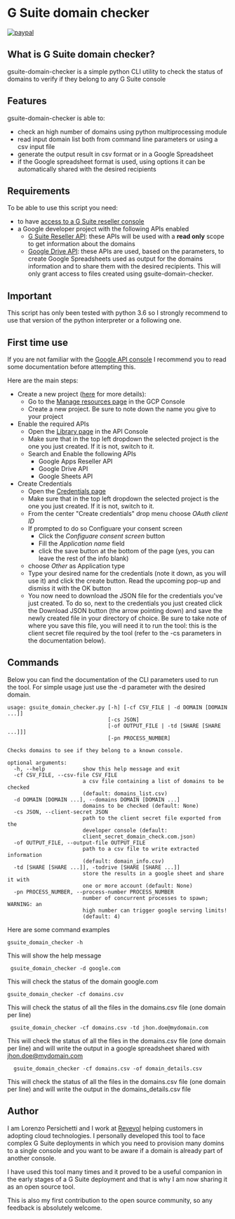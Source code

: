 # G Suite domain checker
[![paypal](https://www.paypalobjects.com/en_US/i/btn/btn_donateCC_LG.gif)](https://www.paypal.com/cgi-bin/webscr?cmd=_donations&business=DH7984HPJ8C4N&currency_code=EUR&source=url)

## What is G Suite domain checker?
gsuite-domain-checker is a simple python CLI utility to check the status of domains to verify if they belong to any G Suite console

## Features
gsuite-domain-checker is able to:
* check an high number of domains using python multiprocessing module
* read input domain list both from command line parameters or using a csv input file
* generate the output result in csv format or in a Google Spreadsheet
* if the Google spreadsheet format is used, using options it can be automatically shared with the desired recipients

## Requirements
To be able to use this script you need:
* to have [access to a G Suite reseller console](https://support.google.com/a/answer/142231?hl=en)
* a Google developer project with the following APIs enabled
  * [G Suite Reseller API](https://developers.google.com/admin-sdk/reseller/v1/get-start/getting-started): these APIs will be used with a __read only__ scope to get information about the domains
  * [Google Drive API](https://developers.google.com/drive/): these APIs are used, based on the parameters, to create Google Spreadsheets used as output for the domains information and to share them with the desired recipients. This will only grant access to files created using gsuite-domain-checker.

## Important
This script has only been tested with python 3.6 so I strongly recommend to use that version of the python interpreter or a following one.
  
## First time use
If you are not familiar with the [Google API console](https://console.developers.google.com/) I recommend you to read some documentation before attempting this.

Here are the main steps:
* Create a new project ([here](https://cloud.google.com/resource-manager/docs/creating-managing-projects?visit_id=636812630402595025-4052861048&rd=1) for more details):
  * Go to the [Manage resources page](https://console.cloud.google.com/cloud-resource-manager) in the GCP Console
  * Create a new project. Be sure to note down the name you give to your project 
* Enable the required APIs
  * Open the [Library page](https://console.developers.google.com/apis/library) in the API Console
  * Make sure that in the top left dropdown the selected project is the one you just created. If it is not, switch to it.
  * Search and Enable the following APIs
    * Google Apps Reseller API
    * Google Drive API
    * Google Sheets API
* Create Credentials
  * Open the [Credentials page](https://console.developers.google.com/apis/credentials)
  * Make sure that in the top left dropdown the selected project is the one you just created. If it is not, switch to it.
  * From the center "Create credentials" drop menu choose _OAuth client ID_
  * If prompted to do so Configuare your consent screen
    * Click the _Configuare consent screen_ button
    * Fill the _Application name_ field
    * click the save button at the bottom of the page (yes, you can leave the rest of the info blank)
  * choose _Other_ as Application type
  * Type your desired name for the credentials (note it down, as you will use it) and click the create button. Read the upcoming pop-up and dismiss it with the OK button
  * You now need to download the JSON file for the credentials you've just created.
  To do so, next to the credentials you just created click the Download JSON button (the arrow pointing down) and save the newly created file in your directory of choice.
  Be sure to take note of where you save this file, you will need it to run the tool: this is the client secret file required by the tool (refer to the -cs parameters in the documentation below).  

## Commands
Below you can find the documentation of the CLI parameters used to run the tool. For simple usage just use the -d parameter with the desired domain.

    usage: gsuite_domain_checker.py [-h] [-cf CSV_FILE | -d DOMAIN [DOMAIN ...]]
                                    [-cs JSON]
                                    [-of OUTPUT_FILE | -td [SHARE [SHARE ...]]]
                                    [-pn PROCESS_NUMBER]
    
    Checks domains to see if they belong to a known console.
    
    optional arguments:
      -h, --help            show this help message and exit
      -cf CSV_FILE, --csv-file CSV_FILE
                            a csv file containing a list of domains to be checked
                            (default: domains_list.csv)
      -d DOMAIN [DOMAIN ...], --domains DOMAIN [DOMAIN ...]
                            domains to be checked (default: None)
      -cs JSON, --client-secret JSON
                            path to the client secret file exported from the
                            developer console (default:
                            client_secret_domain_check.com.json)
      -of OUTPUT_FILE, --output-file OUTPUT_FILE
                            path to a csv file to write extracted information
                            (default: domain_info.csv)
      -td [SHARE [SHARE ...]], -todrive [SHARE [SHARE ...]]
                            store the results in a google sheet and share it with
                            one or more account (default: None)
      -pn PROCESS_NUMBER, --process-number PROCESS_NUMBER
                            number of concurrent processes to spawn; WARNING: an
                            high number can trigger google serving limits!
                            (default: 4)

Here are some command examples
    
    gsuite_domain_checker -h
 This will show the help message
 
     gsuite_domain_checker -d google.com
 This will check the status of the domain google.com

    gsuite_domain_checker -cf domains.csv
 This will check the status of all the files in the domains.csv file (one domain per line)
 
     gsuite_domain_checker -cf domains.csv -td jhon.doe@mydomain.com
 This will check the status of all the files in the domains.csv file (one domain per line) and will write the output in a google spreadsheet shared with jhon.doe@mydomain.com
 
      gsuite_domain_checker -cf domains.csv -of domain_details.csv
 This will check the status of all the files in the domains.csv file (one domain per line) and will write the output in the domains_details.csv file

## Author
I am Lorenzo Persichetti and I work at [Revevol](https://www.revevol.com) helping customers in adopting cloud technologies.
I personally developed this tool to face complex G Suite deployments in which you need to provision many domins to a single console and you want to be aware if a domain is already part of another console.

I have used this tool many times and it proved to be a useful companion in the early stages of a G Suite deployment and that is why I am now sharing it as an open source tool.

This is also my first contribution to the open source community, so any feedback is absolutely welcome.